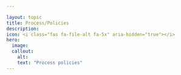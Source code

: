 ```yaml
---

layout: topic
title: Process/Policies
description:
icon: <i class="fas fa-file-alt fa-5x" aria-hidden="true"></i>
hero:
  image: 
  callout:
    alt:
    text: "Process policies"
---
```

